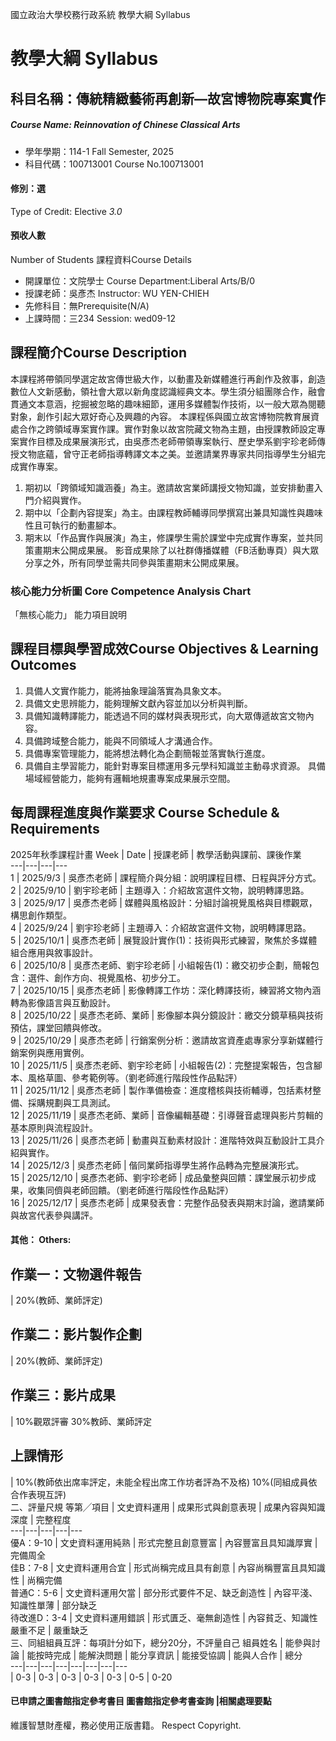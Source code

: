 國立政治大學校務行政系統 教學大綱 Syllabus
# 教學大綱 Syllabus
##  科目名稱：傳統精緻藝術再創新—故宮博物院專案實作
#####  Course Name: Reinnovation of Chinese Classical Arts
  * 學年學期：114-1 Fall Semester, 2025 
  * 科目代碼：100713001 Course No.100713001
#### 修別：選
Type of Credit: Elective 
_3.0_
#### 預收人數
Number of Students
課程資料Course Details
  * 開課單位：文院學士 Course Department:Liberal Arts/B/0 
  * 授課老師：吳彥杰 Instructor: WU YEN-CHIEH 
  * 先修科目：無Prerequisite(N/A)
  * 上課時間：三234 Session: wed09-12 
##  課程簡介Course Description
本課程將帶領同學選定故宮傳世級大作，以動畫及新媒體進行再創作及敘事，創造數位人文新感動，領社會大眾以新角度認識經典文本。學生須分組團隊合作，融會貫通文本意涵，挖掘被忽略的趣味細節，運用多媒體製作技術，以一般大眾為閱聽對象，創作引起大眾好奇心及興趣的內容。
本課程係與國立故宮博物院教育展資處合作之跨領域專案實作課。實作對象以故宮院藏文物為主題，由授課教師設定專案實作目標及成果展演形式，由吳彥杰老師帶領專案執行、歷史學系劉宇珍老師傳授文物底蘊，曾守正老師指導轉譯文本之美。並邀請業界專家共同指導學生分組完成實作專案。
  1. 期初以「跨領域知識涵養」為主。邀請故宮業師講授文物知識，並安排動畫入門介紹與實作。
  2. 期中以「企劃內容提案」為主。由課程教師輔導同學撰寫出兼具知識性與趣味性且可執行的動畫腳本。
  3. 期末以「作品實作與展演」為主，修課學生需於課堂中完成實作專案，並共同策畫期末公開成果展。
影音成果除了以社群傳播媒體（FB活動專頁）與大眾分享之外，所有同學並需共同參與策畫期末公開成果展。
###  核心能力分析圖 Core Competence Analysis Chart
「無核心能力」 
能力項目說明
##  課程目標與學習成效Course Objectives & Learning Outcomes 
  1. 具備人文實作能力，能將抽象理論落實為具象文本。
  2. 具備文史思辨能力，能夠理解文獻內容並加以分析與判斷。
  3. 具備知識轉譯能力，能透過不同的媒材與表現形式，向大眾傳遞故宮文物內容。
  4. 具備跨域整合能力，能與不同領域人才溝通合作。
  5. 具備專案管理能力，能將想法轉化為企劃簡報並落實執行進度。
  6. 具備自主學習能力，能針對專案目標運用多元學科知識並主動尋求資源。
具備場域經營能力，能夠有邏輯地規畫專案成果展示空間。
##  每周課程進度與作業要求 Course Schedule & Requirements
2025年秋季課程計畫
Week | Date | 授課老師 | 教學活動與課前、課後作業  
---|---|---|---  
1 | 2025/9/3 | 吳彥杰老師 | 課程簡介與分組：說明課程目標、日程與評分方式。  
2 | 2025/9/10 | 劉宇珍老師 | 主題導入：介紹故宮選件文物，說明轉譯思路。  
3 | 2025/9/17 | 吳彥杰老師 | 媒體與風格設計：分組討論視覺風格與目標觀眾，構思創作類型。  
4 | 2025/9/24 | 劉宇珍老師 | 主題導入：介紹故宮選件文物，說明轉譯思路。  
5 | 2025/10/1 | 吳彥杰老師 | 展覽設計實作(1)：技術與形式練習，聚焦於多媒體組合應用與敘事設計。  
6 | 2025/10/8 | 吳彥杰老師、劉宇珍老師 | 小組報告(1)：繳交初步企劃，簡報包含：選件、創作方向、視覺風格、初步分工。  
7 | 2025/10/15 | 吳彥杰老師 | 影像轉譯工作坊：深化轉譯技術，練習將文物內涵轉為影像語言與互動設計。  
8 | 2025/10/22 | 吳彥杰老師、業師 | 影像腳本與分鏡設計：繳交分鏡草稿與技術預估，課堂回饋與修改。  
9 | 2025/10/29 | 吳彥杰老師 | 行銷案例分析：邀請故宮資產處專家分享新媒體行銷案例與應用實例。  
10 | 2025/11/5 | 吳彥杰老師、劉宇珍老師 | 小組報告(2)：完整提案報告，包含腳本、風格草圖、參考範例等。（劉老師進行階段性作品點評）  
11 | 2025/11/12 | 吳彥杰老師 | 製作準備檢查：進度稽核與技術輔導，包括素材整備、採購規劃與工具測試。  
12 | 2025/11/19 | 吳彥杰老師、業師 | 音像編輯基礎：引導聲音處理與影片剪輯的基本原則與流程設計。  
13 | 2025/11/26 | 吳彥杰老師 | 動畫與互動素材設計：進階特效與互動設計工具介紹與實作。  
14 | 2025/12/3 | 吳彥杰老師 | 偕同業師指導學生將作品轉為完整展演形式。  
15 | 2025/12/10 | 吳彥杰老師、劉宇珍老師 | 成品彙整與回饋：課堂展示初步成果，收集同儕與老師回饋。（劉老師進行階段性作品點評）  
16 | 2025/12/17 | 吳彥杰老師 | 成果發表會：完整作品發表與期末討論，邀請業師與故宮代表參與講評。  
####  其他： Others:
## 作業一：文物選件報告
|  20%(教師、業師評定)  
## 作業二：影片製作企劃
|  20%(教師、業師評定)  
## 作業三：影片成果
|  10%觀眾評審 30%教師、業師評定  
## 上課情形
|  10%(教師依出席率評定，未能全程出席工作坊者評為不及格) 10%(同組成員依合作表現互評)  
二、評量尺規
等第╱項目 |  文史資料運用 |  成果形式與創意表現 |  成果內容與知識深度 |  完整程度  
---|---|---|---|---  
優A：9-10 |  文史資料運用純熟 |  形式完整且創意豐富 |  內容豐富且具知識厚實 |  完備周全  
佳B：7-8 |  文史資料運用合宜 |  形式尚稱完成且具有創意 |  內容尚稱豐富且具知識性 |  尚稱完備  
普通C：5-6 |  文史資料運用欠當 |  部分形式要件不足、缺乏創造性 |  內容平淺、知識性單薄 |  部分缺乏  
待改進D：3-4 |  文史資料運用錯誤 |  形式匱乏、毫無創造性 |  內容貧乏、知識性嚴重不足 |  嚴重缺乏  
三、同組組員互評：每項計分如下，總分20分，不評量自己
組員姓名 |  能參與討論 |  能按時完成 |  能解決問題 |  能分享資訊 |  能接受協調 |  能與人合作 |  總分  
---|---|---|---|---|---|---|---  
|  0-3 |  0-3 |  0-3 |  0-3 |  0-3 |  0-5 |  0-20  
####  已申請之圖書館指定參考書目  圖書館指定參考書查詢 |相關處理要點
維護智慧財產權，務必使用正版書籍。 Respect Copyright.